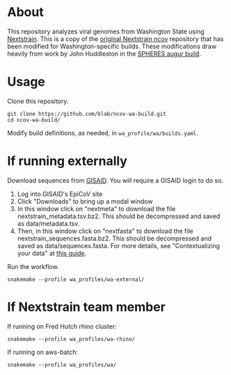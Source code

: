 # About

This repository analyzes viral genomes from Washington State using [Nextstrain](https://nextstrain.org/). This is a copy of the [original Nextstrain ncov](https://github.com/nextstrain/ncov/) repository that has been modified for Washington-specific builds. These modifications draw heavily from work by John Huddleston in the [SPHERES augur build](https://github.com/nextstrain/spheres-augur-build).

# Usage
Clone this repository.
```
git clone https://github.com/blab/ncov-wa-build.git
cd ncov-wa-build/
```

Modify build definitions, as needed, in `wa_profile/wa/builds.yaml`.

# If running externally

Download sequences from [GISAID](https://www.gisaid.org/). You will require a GISAID login to do so.
1. Log into GISAID's EpiCoV site
2. Click "Downloads" to bring up a modal window
3. In this window click on "nextmeta" to download the file nextstrain_metadata.tsv.bz2. This should be decompressed and saved as data/metadata.tsv.
4. Then, in this window click on "nextfasta" to download the file nextstrain_sequences.fasta.bz2. This should be decompressed and saved as data/sequences.fasta.
For more details, see "Contextualizing your data" at [this guide](https://nextstrain.github.io/ncov/data-prep).

Run the workflow.
```
snakemake --profile wa_profiles/wa-external/
```

# If Nextstrain team member
If running on Fred Hutch rhino cluster:
```
snakemake --profile wa_profiles/wa-rhino/
```

If running on aws-batch:
```
snakemake --profile wa_profiles/wa/
```
